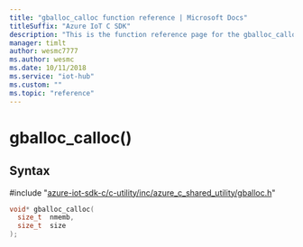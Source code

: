 ```yaml
---                             
title: "gballoc_calloc function reference | Microsoft Docs" 
titleSuffix: "Azure IoT C SDK"            
description: "This is the function reference page for the gballoc_calloc() function in the Azure IoT C SDK. This SDK is used with Azure IoT Hub and Azure IoT Hub Device Provisioning Service"            
manager: timlt                 
author: wesmc7777              
ms.author: wesmc               
ms.date: 10/11/2018                    
ms.service: "iot-hub"             
ms.custom: ""                
ms.topic: "reference"        
---                            
```


# gballoc_calloc()

## Syntax

\#include "[azure-iot-sdk-c/c-utility/inc/azure_c_shared_utility/gballoc.h](../gballoc-h.md)"  
```C
void* gballoc_calloc(
  size_t  nmemb,
  size_t  size
);
```

